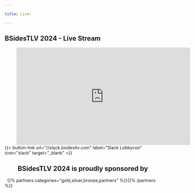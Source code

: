 ```yaml
---

title: Live!

---
```


## BSidesTLV 2024 - Live Stream

<div class="row">
 <div class="col-xs-12" style=" --aspect-ratio: 16/9;
  max-width: 85%;
  margin: 0px auto;">
    <iframe width="560" height="315" src="https://www.youtube-nocookie.com/embed/tlBnIA9FQrg?si=8CQCfmRpi7f4p8cx" title="YouTube video player" frameborder="0" allow="accelerometer; autoplay; clipboard-write; encrypted-media; gyroscope; picture-in-picture; web-share" referrerpolicy="strict-origin-when-cross-origin" allowfullscreen></iframe>
  </div>
</div>

<div class="row">
  <div class="col-xs-12" id="slack">
      {{< button-link
      url="//slack.bsidestlv.com"
      label="Slack Lobbycon"
      icon="slack"
      target="_blank" >}}
  </div>
  <div class="col-xs-12 col-md-offset-3 col-md-6" id="mirror"></div>
  
  <div class="col-xs-12">
  <h2><center>BSidesTLV 2024 is proudly sponsored by</center></h2>
  &nbsp;
    {{% partners categories="gold,silver,bronze,partners" %}}{{% /partners %}}
  </div>
</div>
